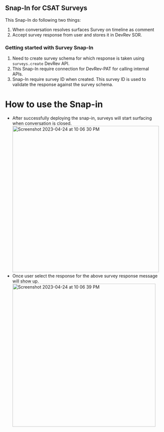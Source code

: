 ## Snap-In for CSAT Surveys

This Snap-In do following two things:
1) When conversation resolves surfaces Survey on timeline as comment
2) Accept survey response from user and stores it in DevRev SOR.

### Getting started with Survey Snap-In
1. Need to create survey schema for which response is taken using `surveys.create` DevRev API.
2. This Snap-In require connection for DevRev-PAT for calling internal APIs. 
3. Snap-In require survey ID when created. This survey ID is used to validate the response against the survey schema.

# How to use the Snap-in
* After successfully deploying the snap-in, surveys will start surfacing when conversation is closed.
  <img width="475" alt="Screenshot 2023-04-24 at 10 06 30 PM" src="https://user-images.githubusercontent.com/102597934/234070571-70891eec-ce07-4d14-baa3-f141122ce604.png">
* Once user select the response for the above survey response message will show up.
  <img width="464" alt="Screenshot 2023-04-24 at 10 06 39 PM" src="https://user-images.githubusercontent.com/102597934/234070602-fb27e7b7-d97c-4f5f-b1b6-46636dc2ed62.png">
